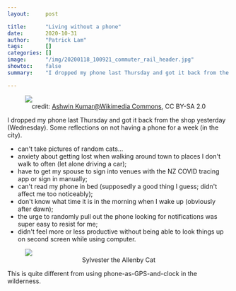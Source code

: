 ```yaml
---
layout:     post

title:      "Living without a phone"
date:       2020-10-31
author:     "Patrick Lam"
tags:       []
categories: []
image:      "/img/20200118_100921_commuter_rail_header.jpg"
showtoc:    false
summary:    "I dropped my phone last Thursday and got it back from the shop yesterday (Wednesday). Some reflections on not having a phone for a week (in the city)."

---
```


<figure>
<img src="/img/20201029-no-phone/800px-Samsung_Galaxy_S2_shattered_screen.jpg">
<figcaption style="text-align:center">credit: <a href="https://commons.wikimedia.org/wiki/File:Samsung_Galaxy_S2_shattered_screen.jpg">Ashwin Kumar@Wikimedia Commons</a>, CC BY-SA 2.0</figcaption>
</figure>

I dropped my phone last Thursday and got it back from the shop yesterday (Wednesday). Some reflections on not having a phone for a week (in the city).

* can't take pictures of random cats...
* anxiety about getting lost when walking around town to places I don't walk to often (let alone driving a car);
* have to get my spouse to sign into venues with the NZ COVID tracing app or sign in manually;
* can't read my phone in bed (supposedly a good thing I guess; didn't affect me too noticeably);
* don't know what time it is in the morning when I wake up (obviously after dawn);
* the urge to randomly pull out the phone looking for notifications was super easy to resist for me;
* didn't feel more or less productive without being able to look things up on second screen while using computer.

<figure>
<img src="/img/20201029-no-phone/cat.jpg">
<figcaption style="text-align:center">Sylvester the Allenby Cat</figcaption>
</figure>
<!-- PXL_20201027_235650827.PORTRAIT-01.COVER.jpg -->


This is quite different from using phone-as-GPS-and-clock in the wilderness.